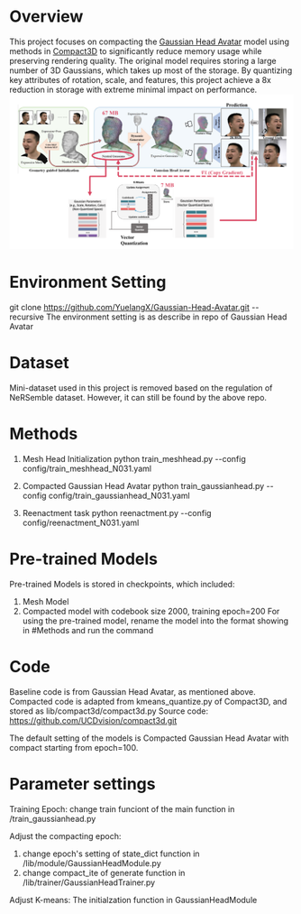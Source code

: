# Overview
This project focuses on compacting the [Gaussian Head Avatar](https://yuelangx.github.io/gaussianheadavatar/) model using methods in [Compact3D](https://ucdvision.github.io/compact3d/) to significantly reduce memory usage while preserving rendering quality. The original model requires storing a large number of
3D Gaussians, which takes up most of the storage. By quantizing key attributes of rotation, scale, and features, this project achieve
a 8x reduction in storage with extreme minimal impact
on performance. 
![baseline](assets/baseline.png)

# Environment Setting
git clone https://github.com/YuelangX/Gaussian-Head-Avatar.git --recursive
The environment setting is as describe in repo of Gaussian Head Avatar

# Dataset
Mini-dataset used in this project is removed based on the regulation of NeRSemble dataset.
However, it can still be found by the above repo.

# Methods
1. Mesh Head Initialization
python train_meshhead.py --config config/train_meshhead_N031.yaml

2. Compacted Gaussian Head Avatar
python train_gaussianhead.py --config config/train_gaussianhead_N031.yaml

3. Reenactment task
python reenactment.py --config config/reenactment_N031.yaml

# Pre-trained Models
Pre-trained Models is stored in checkpoints, which included:
1. Mesh Model
2. Compacted model with codebook size 2000, training epoch=200
For using the pre-trained model, rename the model into the format showing in #Methods and run the command

# Code
Baseline code is from Gaussian Head Avatar, as mentioned above.
Compacted code is adapted from kmeans_quantize.py of Compact3D, and stored as lib/compact3d/compact3d.py
Source code: https://github.com/UCDvision/compact3d.git

The default setting of the models is Compacted Gaussian Head Avatar with compact starting from epoch=100.

# Parameter settings
Training Epoch:
change train funciont of the main function in /train_gaussianhead.py

Adjust the compacting epoch:
1. change epoch's setting of state_dict function in /lib/module/GaussianHeadModule.py
2. change compact_ite of generate function in /lib/trainer/GaussianHeadTrainer.py

Adjust K-means:
The initialzation function in GaussianHeadModule



